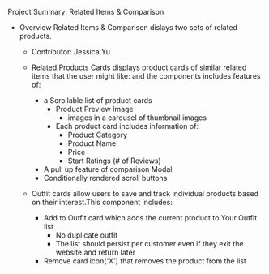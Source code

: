 Project Summary: Related Items & Comparison

- Overview
  Related Items & Comparison dislays two sets of related products.

  - Contributor: Jessica Yu
  - Related Products Cards displays product cards of similar related items that the user might like:
    and the components includes features of:

    - a Scrollable list of product cards
      - Product Preview Image
        - images in a carousel of thumbnail images
      - Each product card includes information of:
        - Product Category
        - Product Name
        - Price
        - Start Ratings (# of Reviews)
    - A pull up feature of comparison Modal
    - Conditionally rendered scroll buttons

  - Outfit cards allow users to save and track individual products based on their interest.This component includes:

    - Add to Outfit card which adds the current product to Your Outfit list
      - No duplicate outfit
      - The list should persist per customer even if they exit the website and return later
    - Remove card icon('X') that removes the product from the list
